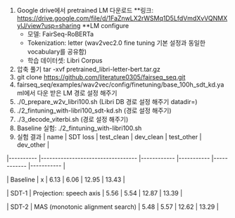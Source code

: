 1. Google drive에서 pretrained LM 다운로드
  **링크: https://drive.google.com/file/d/1FaZnwLX2rWSMq1D5LfdVmdXvVQNMXylJ/view?usp=sharing
  **LM configure
      - 모델: FairSeq-RoBERTa
      - Tokenization: letter (wav2vec2.0 fine tuning 기본 설정과 동일한 vocabulary를 공유함)
      - 학습 데이터셋: Libri Corpus
2. 압축 풀기 tar -xvf pretrained_libri-letter-bert.tar.gz
3. git clone https://github.com/literature0305/fairseq_seq.git
4. fairseq_seq/examples/wav2vec/config/finetuning/base_100h_sdt_kd.yaml에서 다운 받은 LM 경로 설정 해주기
5. ./0_prepare_w2v_libri100.sh (Libri DB 경로 설정 해주기 datadir=)
6. ./2_fintuning_with-libri100_sdt-kd.sh (경로 설정 해주기)
7. ./3_decode_viterbi.sh (경로 설정 해주기)
8. Baseline 실험: ./2_fintuning_with-libri100.sh
9. 실험 결과
| name     	| SDT loss                         	| test_clean 	| dev_clean 	| test_other 	| dev_other 	|

|----------	|----------------------------------	|------------	|-----------	|------------	|-----------	|

| Baseline 	| x                                	| 6.13       	| 6.06      	| 12.95      	| 13.43     	|

| SDT-1    	| Projection: speech axis          	| 5.56       	| 5.54      	| 12.87      	| 13.39     	|

| SDT-2    	| MAS (monotonic alignment search) 	| 5.48       	| 5.57      	| 12.62      	| 13.29     	|
